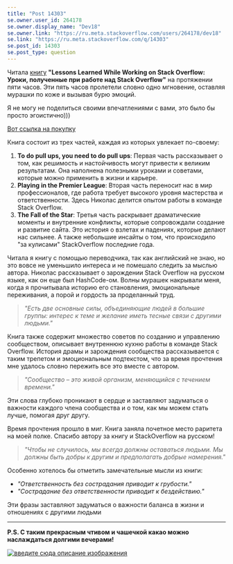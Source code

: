 ```yaml
---
title: "Post 14303"
se.owner.user_id: 264178
se.owner.display_name: "Dev18"
se.owner.link: "https://ru.meta.stackoverflow.com/users/264178/dev18"
se.link: "https://ru.meta.stackoverflow.com/q/14303"
se.post_id: 14303
se.post_type: question
---
```

<p>Читала <a href="https://i.sstatic.net/OF6yxA18.gif" rel="nofollow noreferrer">книгу</a> <strong>&quot;Lessons Learned While Working on Stack Overflow: Уроки, полученные при работе над Stack Overflow&quot;</strong> на протяжении пяти часов. Эти пять часов пролетели словно одно мгновение, оставляя мурашки по коже и вызывая бурю эмоций.</p>
<p>Я не могу не поделиться своими впечатлениями с вами, это было бы просто эгоистично)))</p>
<p><a href="https://www.amazon.fr/Practical-Community-Management-Lessons-Overflow/dp/B0D2VDMWDW" rel="nofollow noreferrer">Вот ссылка на покупку</a></p>
<p>Книга состоит из трех частей, каждая из которых увлекает по-своему:</p>
<ol>
<li><strong>To do pull ups, you need to do pull ups</strong>: Первая часть рассказывает о том, как решимость и настойчивость могут привести к великим результатам. Она наполнена полезными уроками и советами, которые можно применить в жизни и карьере.</li>
<li><strong>Playing in the Premier League</strong>: Вторая часть переносит нас в мир профессионалов, где работа требует высокого уровня мастерства и ответственности. Здесь Николас делится опытом работы в команде Stack Overflow.</li>
<li><strong>The Fall of the Star</strong>: Третья часть раскрывает драматические моменты и внутренние конфликты, которые сопровождали создание и развитие сайта. Это история о взлетах и падениях, которые делают нас сильнее. А также небольшие инсайты о том, что происходило &quot;за кулисами&quot; StackOverflow последние года.</li>
</ol>
<p>Читала я книгу с помощью переводчика, так как английский не знаю, но это вовсе не уменьшило интереса и не помешало следить за мыслью автора. Николас рассказывает о зарождении Stack Overflow на русском языке, как он еще был HashCode-ом. Волны мурашек накрывали меня, когда я прочитывала историю его становления, эмоциональные переживания, а порой и гордость за проделанный труд.</p>
<blockquote>
<p><em>&quot;Есть две основные силы, объединяющие людей в большие группы: интерес к теме и желание иметь тесные связи с другими людьми.&quot;</em></p>
</blockquote>
<p>Книга также содержит множество советов по созданию и управлению сообществом, описывает внутреннюю кухню работы в команде Stack Overflow. История драмы и зарождения сообщества рассказывается с таким трепетом и эмоциональным подтекстом, что за время прочтения мне удалось словно пережить все это вместе с автором.</p>
<blockquote>
<p><em>&quot;Сообщество – это живой организм, меняющийся с течением времени.&quot;</em></p>
</blockquote>
<p>Эти слова глубоко проникают в сердце и заставляют задуматься о важности каждого члена сообщества и о том, как мы можем стать лучше, помогая друг другу.</p>
<p>Время прочтения прошло в миг. Книга заняла почетное место раритета на моей полке. Спасибо автору за книгу и StackOverflow на русском!</p>
<blockquote>
<p><em>&quot;Чтобы не случилось, мы всегда должны оставаться людьми. Мы должны быть добры к другим и предполагать добрые намерения.&quot;</em></p>
</blockquote>
<p>Особенно хотелось бы отметить замечательные мысли из книги:</p>
<ul>
<li><em>&quot;Ответственность без сострадания приводит к грубости.&quot;</em></li>
<li><em>&quot;Сострадание без ответственности приводит к бездействию.&quot;</em></li>
</ul>
<p>Эти фразы заставляют задуматься о важности баланса в жизни и отношениях с другими людьми</p>
<hr />
<p><strong>P.S. С таким прекрасным чтивом и чашечкой какао можно наслаждаться долгими вечерами!</strong></p>
<p><a href="https://i.sstatic.net/OF6yxA18.gif" rel="nofollow noreferrer"><img src="https://i.sstatic.net/OF6yxA18.gif" alt="введите сюда описание изображения" /></a></p>
